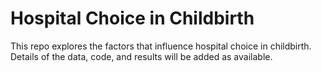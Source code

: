 # Hospital Choice in Childbirth

This repo explores the factors that influence hospital choice in childbirth. Details of the data, code, and results will be added as available.
